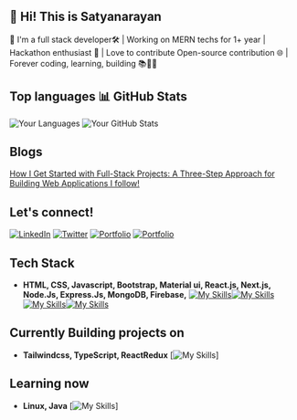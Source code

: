 ## 🚀 Hi! This is Satyanarayan
👋 I'm a full stack developer🛠️ | Working on MERN techs for 1+ year | Hackathon enthusiast 🚀 | Love to contribute Open-source contribution 🌐 | Forever coding, learning, building 📚👨‍💻
## Top languages                                                                             📊 GitHub Stats
![Your Languages](https://github-readme-stats.vercel.app/api/top-langs/?username=satyadalei&layout=compact&theme=radical) ![Your GitHub Stats](https://github-readme-stats.vercel.app/api?username=satyadalei&show_icons=true&count_private=true&hide=prs&theme=radical)

## Blogs 
[How I Get Started with Full-Stack Projects: A Three-Step Approach for Building Web Applications I follow!](https://medium.com/@satyanarayandalei65/how-i-get-started-with-full-stack-projects-a-three-step-approach-for-building-web-applications-i-37411063285c)

## Let's connect!
[![LinkedIn](https://img.shields.io/badge/LinkedIn-blue?style=flat&logo=linkedin)](https://www.linkedin.com/in/satyadalei/)
[![Twitter](https://img.shields.io/badge/Twitter-blue?style=flat&logo=twitter)](https://twitter.com/Satyana17786386)
[![Portfolio](https://img.shields.io/badge/Portfolio-yellow?style=flat&logo=google-chrome)](https://satyadalei.github.io/portfolio/)
[![Portfolio](https://img.shields.io/badge/CV-black?style=flat&logo=google-chrome)](https://satyadalei.github.io/portfolio/contents/Satya_common_CV.pdf)

## Tech Stack
- **HTML, CSS, Javascript, Bootstrap, Material ui, React.js, Next.js, Node.Js, Express.Js, MongoDB, Firebase,**
  [![My Skills](https://skillicons.dev/icons?i=html,css,js,bootstrap,materialui)](https://skillicons.dev)[![My Skills](https://skillicons.dev/icons?i=react,nextjs)](https://skillicons.dev)[![My Skills](https://skillicons.dev/icons?i=nodejs,expressjs,mongo,firebase)](https://skillicons.dev)[![My Skills](https://skillicons.dev/icons?i=git,github,figma,vscode)](https://skillicons.dev)  

## Currently Building projects on 
 - **Tailwindcss, TypeScript, ReactRedux**
   [![My Skills](https://skillicons.dev/icons?i=tailwind,redux,typescript)]

## Learning now
 - **Linux, Java**
   [![My Skills](https://skillicons.dev/icons?i=linux,java)]
